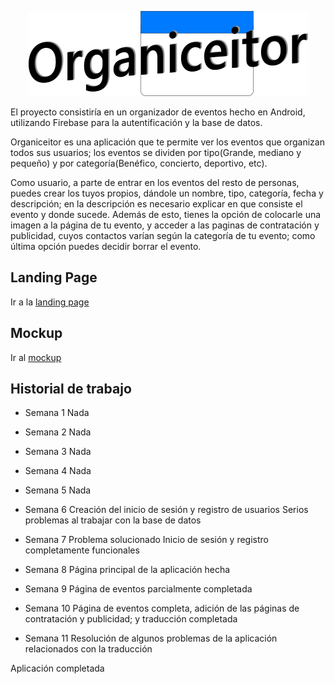 <p align="center">
  <img src="https://github.com/rodrigolopezramoss/ProyectoFinCiclo-Organiceitor/blob/main/Capturas/titulo.png" alt="Hey"/>
</p>


El proyecto consistiría en un organizador de eventos hecho en Android, utilizando Firebase para la autentificación y la base de datos.


Organiceitor es una aplicación que te permite ver los eventos que organizan todos sus usuarios; los eventos se dividen por tipo(Grande, mediano y pequeño) y por categoría(Benéfico, concierto, deportivo, etc).

Como usuario, a parte de entrar en los eventos del resto de personas, puedes crear los tuyos propios, dándole un nombre, tipo, categoría, fecha y descripción; en la descripción es necesario explicar en que consiste el evento y donde sucede. Además de esto, tienes la opción de colocarle una imagen a la página de tu evento, y acceder a las paginas de contratación y publicidad, cuyos contactos varían según la categoría de tu evento; como última opción puedes decidir borrar el evento.

## Landing Page

Ir a la [landing page](https://rodrigolopezramoss.github.io/landingPage/)

## Mockup

Ir al [mockup](https://github.com/rodrigolopezramoss/ProyectoFinCurso-Mockup)


## Historial de trabajo


* Semana 1
Nada

* Semana 2
Nada

* Semana 3
Nada

* Semana 4
Nada

* Semana 5
Nada

* Semana 6
Creación del inicio de sesión y registro de usuarios
Serios problemas al trabajar con la base de datos

* Semana 7
Problema solucionado
Inicio de sesión y registro completamente funcionales

* Semana 8
Página principal de la aplicación hecha

* Semana 9
Página de eventos parcialmente completada

* Semana 10
Página de eventos completa, adición de las páginas de contratación y publicidad; y traducción completada

* Semana 11
Resolución de algunos problemas de la aplicación relacionados con la traducción

Aplicación completada
